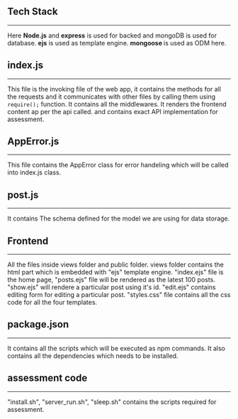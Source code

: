 ## Tech Stack
<hr>

Here <strong>Node.js</strong> and <strong>express</strong> is used for backed and mongoDB is used for database. <strong>ejs</strong> is used as template engine. <strong>mongoose </strong> is used as ODM here.

## index.js
<hr>

This file is the invoking file of the web app, it contains the methods for all the requests and it communicates with other files by calling them using <code>require();</code> function. It contains all the middlewares. It renders the frontend content ap per the api called. and contains exact API implementation for assessment.

## AppError.js
<hr>

This file contains the AppError class for error handeling which will be called into index.js class.

## post.js
<hr>

It contains The schema defined for the model we are using for data storage.

## Frontend
<hr>

All the files inside views folder and public folder. views folder contains the html part which is embedded with "ejs" template engine. "index.ejs" file is the home page, "posts.ejs" file will be rendered as the latest 100 posts. "show.ejs" will rendere a particular post using it's id. "edit.ejs" contains editing form for editing a particular post. "styles.css" file contains all the css code for all the four templates.

## package.json
<hr>

It contains all the scripts which will be executed as npm commands. It also contains all the dependencies which needs to be installed.

## assessment code
<hr>

"install.sh", "server_run.sh", "sleep.sh" contains the scripts required for assessment.
